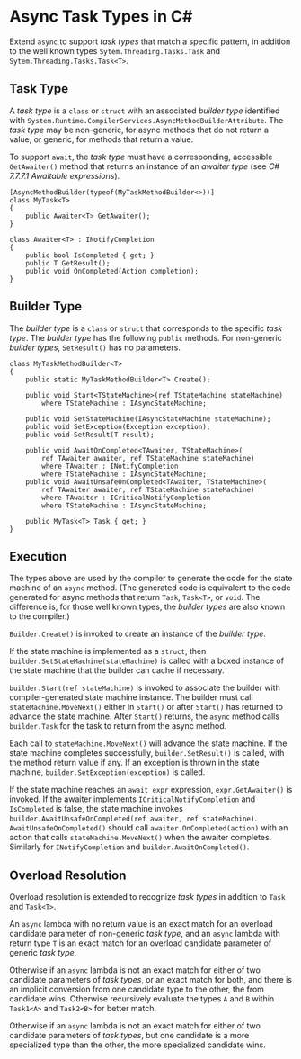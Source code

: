 Async Task Types in C#
======================
Extend `async` to support _task types_ that match a specific pattern, in addition to the well known types
`Sytem.Threading.Tasks.Task` and `Sytem.Threading.Tasks.Task<T>`.

## Task Type
A _task type_ is a `class` or `struct` with an associated _builder type_ identified
with `System.Runtime.CompilerServices.AsyncMethodBuilderAttribute`.
The _task type_ may be non-generic, for async methods that do not return a value, or generic, for methods that return a value.

To support `await`, the _task type_ must have a corresponding, accessible `GetAwaiter()` method
that returns an instance of an _awaiter type_ (see _C# 7.7.7.1 Awaitable expressions_).
```
[AsyncMethodBuilder(typeof(MyTaskMethodBuilder<>))]
class MyTask<T>
{
    public Awaiter<T> GetAwaiter();
}

class Awaiter<T> : INotifyCompletion
{
    public bool IsCompleted { get; }
    public T GetResult();
    public void OnCompleted(Action completion);
}
```
## Builder Type
The _builder type_ is a `class` or `struct` that corresponds to the specific _task type_.
The _builder type_ has the following `public` methods.
For non-generic _builder types_, `SetResult()` has no parameters.
```
class MyTaskMethodBuilder<T>
{
    public static MyTaskMethodBuilder<T> Create();

    public void Start<TStateMachine>(ref TStateMachine stateMachine)
        where TStateMachine : IAsyncStateMachine;

    public void SetStateMachine(IAsyncStateMachine stateMachine);
    public void SetException(Exception exception);
    public void SetResult(T result);

    public void AwaitOnCompleted<TAwaiter, TStateMachine>(
        ref TAwaiter awaiter, ref TStateMachine stateMachine)
        where TAwaiter : INotifyCompletion
        where TStateMachine : IAsyncStateMachine;
    public void AwaitUnsafeOnCompleted<TAwaiter, TStateMachine>(
        ref TAwaiter awaiter, ref TStateMachine stateMachine)
        where TAwaiter : ICriticalNotifyCompletion
        where TStateMachine : IAsyncStateMachine;

    public MyTask<T> Task { get; }
}
```
## Execution
The types above are used by the compiler to generate the code for the state machine of an `async` method.
(The generated code is equivalent to the code generated for async methods that return `Task`, `Task<T>`, or `void`.
The difference is, for those well known types, the _builder types_ are also known to the compiler.)

`Builder.Create()` is invoked to create an instance of the _builder type_.

If the state machine is implemented as a `struct`, then `builder.SetStateMachine(stateMachine)` is called
with a boxed instance of the state machine that the builder can cache if necessary.

`builder.Start(ref stateMachine)` is invoked to associate the builder with compiler-generated state machine instance.
The builder must call `stateMachine.MoveNext()` either in `Start()` or after `Start()` has returned to advance the state machine.
After `Start()` returns, the `async` method calls `builder.Task` for the task to return from the async method.

Each call to `stateMachine.MoveNext()` will advance the state machine.
If the state machine completes successfully, `builder.SetResult()` is called, with  the method return value if any.
If an exception is thrown in the state machine, `builder.SetException(exception)` is called.

If the state machine reaches an `await expr` expression, `expr.GetAwaiter()` is invoked.
If the awaiter implements `ICriticalNotifyCompletion` and `IsCompleted` is false,
the state machine invokes `builder.AwaitUnsafeOnCompleted(ref awaiter, ref stateMachine)`.
`AwaitUnsafeOnCompleted()` should call `awaiter.OnCompleted(action)` with an action that calls `stateMachine.MoveNext()`
when the awaiter completes. Similarly for `INotifyCompletion` and `builder.AwaitOnCompleted()`.

## Overload Resolution
Overload resolution is extended to recognize _task types_ in addition to `Task` and `Task<T>`.

An `async` lambda with no return value is an exact match for an overload candidate parameter of non-generic _task type_,
and an `async` lambda with return type `T` is an exact match for an overload candidate parameter of generic _task type_. 

Otherwise if an `async` lambda is not an exact match for either of two candidate parameters of _task types_, or an exact match for both, and there
is an implicit conversion from one candidate type to the other, the from candidate wins. Otherwise recursively evaluate
the types `A` and `B` within `Task1<A>` and `Task2<B>` for better match.

Otherwise if an `async` lambda is not an exact match for either of two candidate parameters of _task types_,
but one candidate is a more specialized type than the other, the more specialized candidate wins.
